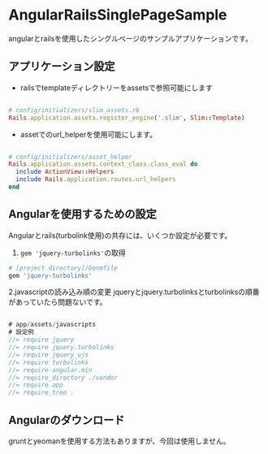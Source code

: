 AngularRailsSinglePageSample
============================

angularとrailsを使用したシングルページのサンプルアプリケーションです。

アプリケーション設定
--------------------

* railsでtemplateディレクトリーをassetsで参照可能にします

```ruby

# config/initializers/slim_assets.rb
Rails.application.assets.register_engine('.slim', Slim::Template)

```

* assetでのurl_helperを使用可能にします。
```ruby

# config/initializers/asset_helper
Rails.application.assets.context_class.class_eval do
  include ActionView::Helpers
  include Rails.application.routes.url_helpers
end
```

Angularを使用するための設定
---------------------------

Angularとrails(turbolink使用)の共存には、いくつか設定が必要です。

1. ```gem 'jquery-turbolinks'```の取得

```ruby
# [project directory]/Genmfile
gem 'jquery-turbolinks'
```

2.javascriptの読み込み順の変更
jqueryとjquery.turbolinksとturbolinksの順番があっていたら問題ないです。

```javascript

# app/assets/javascripts
# 設定例
//= require jquery
//= require jquery.turbolinks
//= require jquery_ujs
//= require turbolinks
//= require angular.min
//= require_directory ./vendor
//= require app
//= require_tree .
```

Angularのダウンロード
---------------------

[angularJS]: https://github.com/angular/code.angularjs.org

gruntとyeomanを使用する方法もありますが、今回は使用しません。




